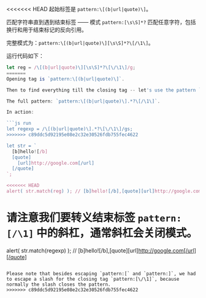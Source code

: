 
<<<<<<< HEAD
起始标签是 `pattern:\[(b|url|quote)\]`。

匹配字符串直到遇到结束标签 —— 模式 `pattern:[\s\S]*?` 匹配任意字符，包括换行和用于结束标记的反向引用。

完整模式为：`pattern:\[(b|url|quote)\][\s\S]*?\[/\1\]`。

运行代码如下：

```js run
let reg = /\[(b|url|quote)\][\s\S]*?\[\/\1\]/g;
=======
Opening tag is `pattern:\[(b|url|quote)\]`.

Then to find everything till the closing tag -- let's use the pattern `pattern:.*?` with flag `pattern:s` to match any character including the newline and then add a backreference to the closing tag.

The full pattern: `pattern:\[(b|url|quote)\].*?\[/\1\]`.

In action:

```js run
let regexp = /\[(b|url|quote)\].*?\[\/\1\]/gs;
>>>>>>> c89ddc5d92195e08e2c32e30526fdb755fec4622

let str = `
  [b]hello![/b]
  [quote]
    [url]http://google.com[/url]
  [/quote]
`;

<<<<<<< HEAD
alert( str.match(reg) ); // [b]hello![/b],[quote][url]http://google.com[/url][/quote]
```

请注意我们要转义结束标签 `pattern:[/\1]` 中的斜杠，通常斜杠会关闭模式。
=======
alert( str.match(regexp) ); // [b]hello![/b],[quote][url]http://google.com[/url][/quote]
```

Please note that besides escaping `pattern:[` and `pattern:]`, we had to escape a slash for the closing tag `pattern:[\/\1]`, because normally the slash closes the pattern.
>>>>>>> c89ddc5d92195e08e2c32e30526fdb755fec4622
